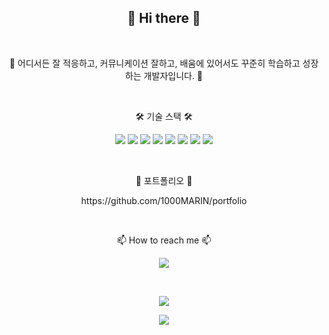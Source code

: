 

<h2 align="center">👋 Hi there 👋</h2>

<br>  
  
<p align="center"> 🌱 어디서든 잘 적응하고, 커뮤니케이션 잘하고, 배움에 있어서도 꾸준히 학습하고 성장하는 개발자입니다. 🌱</p>  

<br>  

<p align="center">🛠 기술 스택 🛠 </p> 
<p align="center">
<p align="center">
  <img src="https://img.shields.io/badge/Java-007396?style=flat-square&logo=Java&logoColor=white"/>
  <img src="https://img.shields.io/badge/SpringFramework-6DB33F?style=flat-square&logo=Spring&logoColor=white"/>
  <img src="https://img.shields.io/badge/MySQL-4479A1?style=flat-square&logo=MySQL&logoColor=white"/>
  <img src="https://img.shields.io/badge/Oracle-F80000?style=flat-square&logo=Oracle&logoColor=white"/>
  <img src="https://img.shields.io/badge/HTML-E34F26?style=flat-square&logo=HTML5&logoColor=white"/>
  <img src="https://img.shields.io/badge/CSS-1572B6?style=flat-square&logo=CSS3&logoColor=white"/>
  <img src="https://img.shields.io/badge/JavaScript-F7DF1E?style=flat-square&logo=JavaScript&logoColor=white"/>
  <img src="https://img.shields.io/badge/aws-232F3E?style=flat-square&logo=Amazon AWS&logoColor=white"/>
</p> 

<br>  

<p align="center">📂 포트폴리오 📂</p>
<p align="center">https://github.com/1000MARIN/portfolio</p>    

<br>  

<p align="center">📫 How to reach me 📫</p>
<p align="center"><a href="www.gmail.com" target="_blank"><img src="https://img.shields.io/badge/leexjin@gmail.com-EA4335?style=flat-square&logo=Gmail&logoColor=white"/></a></p>

<br>

<p align="center">
  <img src="https://github-readme-stats.vercel.app/api/top-langs/?username=1000marin&layout=compact&theme=prussian"/>
</p>
<p align="center">
  <img src="https://github-readme-stats.vercel.app/api?username=1000marin&show_icons=true&theme=prussian"/>
</p>

<!-- ![Top Langs](https://github-readme-stats.vercel.app/api/top-langs/?username=1000marin&layout=compact&theme=prussian)

![Anurag's GitHub stats](https://github-readme-stats.vercel.app/api?username=1000marin&show_icons=true&theme=prussian)   
 -->


